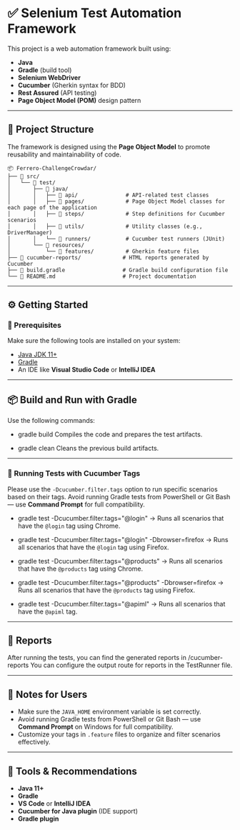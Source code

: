 
# ✅ Selenium Test Automation Framework

This project is a web automation framework built using:

- **Java**
- **Gradle** (build tool)
- **Selenium WebDriver**
- **Cucumber** (Gherkin syntax for BDD)
- **Rest Assured** (API testing)
- **Page Object Model (POM)** design pattern

---

## 📁 Project Structure

The framework is designed using the **Page Object Model** to promote reusability and maintainability of code.

```
📦 Ferrero-ChallengeCrowdar/
├── 📁 src/
│   └── 📁 test/
│       ├── 📁 java/
│       │   ├── 📁 api/               # API-related test classes
│       │   ├── 📁 pages/             # Page Object Model classes for each page of the application
│       │   ├── 📁 steps/             # Step definitions for Cucumber scenarios
│       │   ├── 📁 utils/             # Utility classes (e.g., DriverManager)
│       │   └── 📁 runners/           # Cucumber test runners (JUnit)
│       └── 📁 resources/
│           └── 📁 features/          # Gherkin feature files
├── 📁 cucumber-reports/             # HTML reports generated by Cucumber
├── 📄 build.gradle                  # Gradle build configuration file
└── 📄 README.md                     # Project documentation
```

---

## ⚙️ Getting Started

### 🔧 Prerequisites

Make sure the following tools are installed on your system:

- [Java JDK 11+](https://www.oracle.com/java/technologies/javase-jdk11-downloads.html)
- [Gradle](https://gradle.org/install/)
- An IDE like **Visual Studio Code** or **IntelliJ IDEA**

---

## 📦 Build and Run with Gradle

Use the following commands:

- gradle build
  Compiles the code and prepares the test artifacts.

- gradle clean
  Cleans the previous build artifacts.

---

### 🧪 Running Tests with Cucumber Tags

Please use the `-Dcucumber.filter.tags` option to run specific scenarios based on their tags.
Avoid running Gradle tests from PowerShell or Git Bash — use **Command Prompt** for full compatibility.

- gradle test -Dcucumber.filter.tags="@login"
  → Runs all scenarios that have the `@login` tag using Chrome.

- gradle test -Dcucumber.filter.tags="@login" -Dbrowser=firefox
  → Runs all scenarios that have the `@login` tag using Firefox.

- gradle test -Dcucumber.filter.tags="@products"
  → Runs all scenarios that have the `@products` tag using Chrome.

- gradle test -Dcucumber.filter.tags="@products" -Dbrowser=firefox
  → Runs all scenarios that have the `@products` tag using Firefox.

- gradle test -Dcucumber.filter.tags="@apiml"
  → Runs all scenarios that have the `@apiml` tag.


---

## 📁 Reports

After running the tests, you can find the generated reports in /cucumber-reports
You can configure the output route for reports in the TestRunner file.

---

## 📝 Notes for Users

- Make sure the `JAVA_HOME` environment variable is set correctly.
- Avoid running Gradle tests from PowerShell or Git Bash — use **Command Prompt** on Windows for full compatibility.
- Customize your tags in `.feature` files to organize and filter scenarios effectively.

---

## 📌 Tools & Recommendations

- **Java 11+**
- **Gradle**
- **VS Code** or **IntelliJ IDEA**
- **Cucumber for Java plugin** (IDE support)
- **Gradle plugin**
